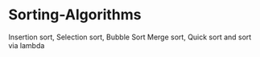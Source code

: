 # Sorting-Algorithms
Insertion sort, Selection sort, Bubble Sort  Merge sort, Quick sort and sort via lambda
